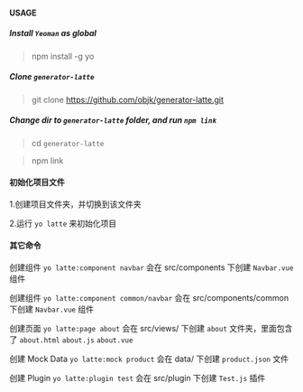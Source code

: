 #### USAGE

##### Install `Yeoman` as global
> npm install -g yo

##### Clone `generator-latte`
> git clone https://github.com/objk/generator-latte.git

##### Change dir to `generator-latte` folder, and run `npm link`
> cd `generator-latte`

> npm link



#### 初始化项目文件
1.创建项目文件夹，并切换到该文件夹

2.运行 `yo latte` 来初始化项目



#### 其它命令
创建组件 `yo latte:component navbar` 会在 src/components 下创建 `Navbar.vue` 组件

创建组件 `yo latte:component common/navbar` 会在 src/components/common 下创建 `Navbar.vue` 组件

创建页面 `yo latte:page about` 会在 src/views/ 下创建 `about` 文件夹，里面包含了 `about.html` `about.js` `about.vue`

创建 Mock Data `yo latte:mock product` 会在 data/ 下创建 `product.json` 文件

创建 Plugin `yo latte:plugin test` 会在 src/plugin 下创建 `Test.js` 插件
